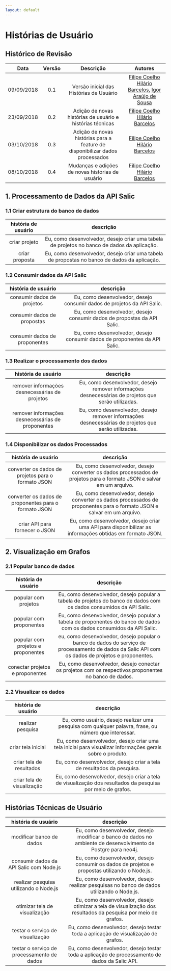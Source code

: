 ```yaml
---
layout: default
---
```


# Histórias de Usuário

## Histórico de Revisão

|           Data          |         Versão         |       Descrição   |         Autores   |
|:----------------------:|:------------------------:|:---------------------:|:--------------:|
| 09/09/2018         |           0.1                | Versão inicial das Histórias de Usuário | [Filipe Coelho Hilário Barcelos](https://github.com/FilipeKN4), [Igor Araújo de Sousa](https://github.com/zero101010) |
| 23/09/2018         |           0.2                | Adição de novas histórias de usuário e histórias técnicas | [Filipe Coelho Hilário Barcelos](https://github.com/FilipeKN4) |
| 03/10/2018         |           0.3                | Adição de novas histórias para a feature de disponibilizar dados processados | [Filipe Coelho Hilário Barcelos](https://github.com/FilipeKN4) |
| 08/10/2018         |           0.4                | Mudanças e adições de novas histórias de usuário | [Filipe Coelho Hilário Barcelos](https://github.com/FilipeKN4) |


## 1. Processamento de Dados da API Salic

### 1.1 Criar estrutura do banco de dados

|**história de usuário** | **descrição** |
|:---:|:---:|
| criar projeto | Eu, como desenvolvedor, desejo criar uma tabela de projetos no banco de dados da aplicação. |
| criar proposta | Eu, como desenvolvedor, desejo criar uma tabela de propostas no banco de dados da aplicação. |

### 1.2 Consumir dados da API Salic

| **história de usuário** | **descrição** |
|:---:|:---:|
| consumir dados de projetos | Eu, como desenvolvedor, desejo consumir dados de projetos da API Salic. |
| consumir dados de propostas  | Eu, como desenvolvedor, desejo consumir dados de propostas da API Salic. |
| consumir dados de proponentes  | Eu, como desenvolvedor, desejo consumir dados de proponentes da API Salic. |

### 1.3 Realizar o processamento dos dados

| **história de usuário** | **descrição** |
|:---:|:---:|
| remover informações desnecessárias de projetos | Eu, como desenvolvedor, desejo remover informações desnecessárias de projetos que serão utilizadas. |
| remover informações desnecessárias de proponentes | Eu, como desenvolvedor, desejo remover informações desnecessárias de projetos que serão utilizadas. |

### 1.4 Disponibilizar os dados Processados

| **história de usuário** | **descrição** |
|:---:|:---:|
| converter os dados de projetos para o formato JSON | Eu, como desenvolvedor, desejo converter os dados processados de projetos para o formato JSON e salvar em um arquivo. |
| converter os dados de proponentes para o formato JSON | Eu, como desenvolvedor, desejo converter os dados processados de proponentes para o formato JSON e salvar em um arquivo. |
| criar API para fornecer o JSON | Eu, como desenvolvedor, desejo criar uma API para disponibilizar as informações obtidas em formato JSON. |

## 2. Visualização em Grafos

### 2.1 Popular banco de dados

| **história de usuário** | **descrição** |
|:---:|:---:|
| popular com projetos | Eu, como desenvolvedor, desejo popular a tabela de projetos do banco de dados com os dados consumidos da API Salic. |
| popular com proponentes | Eu, como desenvolvedor, desejo popular a tabela de proponentes do banco de dados com os dados consumidos da API Salic. |
| popular com projetos e proponentes| eu, como desenvolvedor, desejo popular o banco de dados do serviço de processamento de dados da Salic API com os dados de projetos e proponentes. |
| conectar projetos e proponentes | Eu, como desenvolvedor, desejo conectar os projetos com os respectivos proponentes no banco de dados. |

### 2.2 Visualizar os dados

| **história de usuário** | **descrição** |
|:---:|:---:|
| realizar pesquisa | Eu, como usuário, desejo realizar uma pesquisa com qualquer palavra, frase, ou número que interessar. |
| criar tela inicial | Eu, como desenvolvedor, desejo criar uma tela inicial para visualizar informações gerais sobre o produto. |
| criar tela de resultados | Eu, como desenvolvedor, desejo criar a tela de resultados da pesquisa. |
| criar tela de visualização | Eu, como desenvolvedor, desejo criar a tela de visualização dos resultados da pesquisa por meio de grafos. |


## Histórias Técnicas de Usuário

| **história de usuário** | **descrição** |
|:---:|:---:|
| modificar banco de dados | Eu, como desenvolvedor, desejo modificar o banco de dados no ambiente de desenvolvimento de Postgre para neo4j. |
| consumir dados da API Salic com Node.js | Eu, como desenvolvedor, desejo consumir os dados de projetos e propostas utilizando o Node.js. |
| realizar pesquisa utilizando o Node.js| Eu, como desenvolvedor, desejo realizar pesquisas no banco de dados utilizando o Node.js. |
| otimizar tela de visualização | Eu, como desenvolvedor, desejo otimizar a tela de visualização dos resultados da pesquisa por meio de grafos. |
| testar o serviço de visualização | Eu, como desenvolvedor, desejo testar toda a aplicação de visualização de grafos. |
| testar o serviço de processamento de dados | Eu, como desenvolvedor, desejo testar toda a aplicação de processamento de dados da Salic API. |